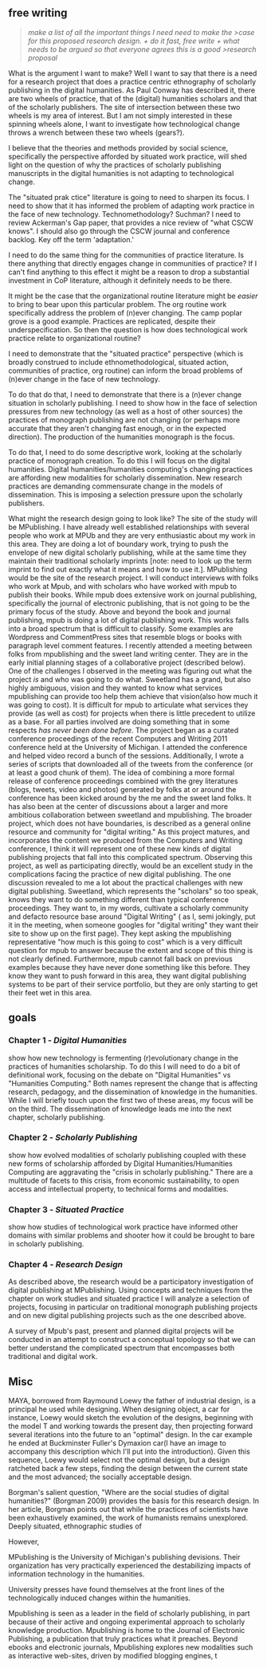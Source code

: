 ## free writing ##

>_make a list of all the important things I need need to make the >case for this proposed research design. +
>do it fast, free write +
>what needs to be argued so that everyone agrees this is a good >research proposal_
    
What is the argument I want to make?
Well I want to say that there is a need for a research project that does a practice centric ethnography of scholarly publishing in the digital humanities. As Paul Conway has described it, there are two wheels of practice, that of the (digital) humanities scholars and that of the scholarly publishers. The site of intersection between these two wheels is my area of interest. But I am not simply interested in these spinning wheels alone, I want to investigate how technological change throws a wrench between these two wheels (gears?).

I believe that the theories and methods provided by social science, specifically the perspective afforded by situated work practice, will shed light on the question of why the practices of scholarly publishing manuscripts in the digital humanities is not adapting to technological change.

The "situated prak  ctice" literature is going to need to sharpen its focus. I need to show that it has informed the problem of adapting work practice in the face of new technology. Technomethodology? Suchman? I need to review Ackerman's Gap paper, that provides a nice review of "what CSCW knows". I should also go through the CSCW journal and conference backlog. Key off the term 'adaptation.'

I need to do the same thing for the communities of practice literature. Is there anything that directly engages change in communities of practice? If I can't find anything to this effect it might be a reason to drop a substantial investment in CoP literature, although it definitely needs to be there.

It might be the case that the organizational routine literature might be _easier_ to bring to bear upon this particular problem. The org routine work specifically address the problem of (n)ever changing. The camp poplar grove is a good example. Practices are replicated, despite their underspecification. So then the question is how does technological work practice relate to organizational routine?

I need to demonstrate that the "situated practice" perspective (which is broadly construed to include ethnomethodological, situated action, communities of practice, org routine) can inform the broad problems of (n)ever change in the face of new technology. 

To do that do that, I need to demonstrate that there is a (n)ever change situation in scholarly publishing. I need to show how in the face of selection pressures from new technology (as well as a host of other sources) the practices of monograph publishing are not changing (or perhaps more accurate that they aren't changing fast enough, or in the expected direction). The production of the  humanities monograph is the focus. 

To do that, I need to do some descriptive work, looking at the scholarly practice of monograph creation. To do this I will focus on the digital humanities. Digital humanities/humanities computing's changing practices are affording new modalities for scholarly dissemination. New research practices are demanding commensurate change in the models of dissemination. This is imposing a selection pressure upon the scholarly publishers.

What might the research design going to look like?
The site of the study will be MPublishing. I have already well established relationships with several people who work at MPUb and they are very enthusiastic about my work in this area. They are doing a lot of boundary work, trying to push the envelope of new digital scholarly publishing, while at the same time they maintain their traditional scholarly imprints [note: need to look up the term imprint to find out exactly what it means and how to use it.]. MPublishing would be the site of the research project. I will conduct interviews with folks who work at Mpub, and with scholars who have worked with mpub to publish their books. While mpub does extensive work on journal publishing, specifically the journal of electronic publishing, that is not going to be the primary focus of the study. Above and beyond the book and journal publishing, mpub is doing a lot of digital publishing work. This works falls into a broad spectrum that is difficult to classify. Some examples are Wordpress and CommentPress sites that resemble blogs or books with paragraph level comment features. 
I recently attended a meeting between folks from mpublishing and the sweet land writing center. They are in the early initial planning stages of a collaborative project (described below). One of the challenges I observed in the meeting was figuring out what the project _is_ and who was going to do what. Sweetland has a grand, but also highly ambiguous, vision and they wanted to know what services mpublishing can provide too help them achieve that vision(also how much it was going to cost). It is difficult for mpub to articulate what services they provide (as well as cost) for projects  when there is little precedent to utilize as a base. For all parties involved are doing something that in some respects _has never been done before_.
The project began as a curated conference proceedings of the recent Computers and Writing 2011 conference held at the University of Michigan. I attended the conference and helped video record a bunch of the sessions. Additionally, I wrote a series of scripts that downloaded all of the tweets from the conference (or at least a good chunk of them). The idea of combining a more formal release of conference proceedings combined with the grey literatures (blogs, tweets, video and photos) generated by folks at or around the conference has been kicked around by the me and the sweet land folks. It has also been at the center of discussions about a larger and more ambitious collaboration between sweetland and mpublishing. The broader project, which does not have boundaries, is described as a general online resource and community for "digital writing." As this project matures, and incorporates the content we produced from the Computers and Writing conference, I think it will represent one of these new kinds of digital publishing projects that fall into this complicated spectrum. Observing this project, as well as participating directly, would be an excellent study in the complications facing the practice of new digital publishing. The one discussion revealed to me a lot about the practical challenges with new digital publishing. Sweetland, which represents the "scholars" so too speak, knows they want to do something different than typical conference proceedings. They want to, in my words, cultivate a scholarly community and defacto resource base around "Digital Writing" ( as I, semi jokingly, put it in the meeting, when someone googles for "digital writing" they want their site to show up on the first page). They kept asking the mpublishing representative "how much is this going to cost" which is a very difficult question for mpub to answer because the extent and scope of this thing is not clearly defined. Furthermore, mpub cannot fall back on previous examples because they have never done something like this before. They know they want to push forward in this area, they want digital publishing systems to be part of their service portfolio, but they are only starting to get their feet wet in this area. 



## goals
### Chapter 1 - *Digital Humanities*  
show how new technology is fermenting (r)evolutionary change in the practices of humanities scholarship. To do this I will need to do a bit of definitional work, focusing on the debate on "Digital Humanities" vs "Humanities Computing." Both names represent the change that is affecting research, pedagogy, and the dissemination of knowledge in the humanities. While I will briefly touch upon the first two of these areas, my focus will be on the third. The dissemination of knowledge leads me into the next chapter, scholarly publishing.

### Chapter 2 - *Scholarly Publishing*
show how evolved modalities of scholarly publishing coupled with these new forms of scholarship afforded by Digital Humanities/Humanities Computing are aggravating the "crisis in scholarly publishing." There are a multitude of facets to this crisis, from economic sustainability, to open access and intellectual property, to technical forms and modalities. 

### Chapter 3 - *Situated Practice* 
show how studies of technological work practice have informed other domains with similar problems and shooter how it could be brought to bare in scholarly publishing.

### Chapter 4 - *Research Design* 
As described above, the research would be a participatory investigation of digital publishing at MPublishing. Using concepts and techniques from the chapter on work studies and situated practice I will analyze a selection of projects, focusing in particular on traditional monograph publishing projects and on new digital publishing projects such as the one described above. 

A survey of Mpub's past, present and planned digital projects will be conducted in an attempt to construct a conceptual topology so that we can better understand the complicated spectrum that encompasses both traditional and digital work.




## Misc


MAYA, borrowed from Raymound Loewy the father of industrial design, is a principal he used while designing. When designing object, a car for instance, Loewy would sketch the evolution of the designs, beginning with the model T and working towards the present day, then projecting forward several iterations into the future to an "optimal" design. In the car example he ended at Buckminster Fuller's Dymaxion car(I have an image to accompany this description which I'll put into the introduction). Given this sequence, Loewy would select not the optimal design, but a design ratcheted back a few steps, finding the design between the current state and the most advanced; the socially acceptable design. 

Borgman's salient question, "Where are the social studies of digital humanities?" (Borgman 2009) provides the basis for this research design. In her article, Borgman points out that while the practices of scientists have been exhaustively examined, the work of humanists remains unexplored. Deeply situated, ethnographic studies of 

However, 





MPublishing is the University of Michigan's publishing devisions. Their organization has very practically experienced the destabilizing impacts of information technology in the humanities. 

University presses have found themselves at the front lines of the technologically induced changes within the humanities. 



Mpublishing is seen as a leader in the field of scholarly publishing, in part because of their active and ongoing experimental approach to scholarly knowledge production. Mpublishing is home to the Journal of Electronic Publishing, a publication that truly practices what it preaches. 
Beyond ebooks and electronic journals, Mpublishing explores new modalities such as interactive web-sites, driven by modified blogging engines, t